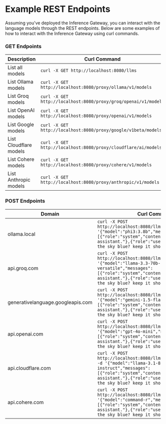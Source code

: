 # Example REST Endpoints

Assuming you've deployed the Inference Gateway, you can interact with the language models through the REST endpoints. Below are some examples of how to interact with the Inference Gateway using curl commands.

### GET Endpoints

| Description            | Curl Command                                                    |
| ---------------------- | --------------------------------------------------------------- |
| List all models        | `curl -X GET http://localhost:8080/llms`                        |
| List Ollama models     | `curl -X GET http://localhost:8080/proxy/ollama/v1/models`      |
| List Groq models       | `curl -X GET http://localhost:8080/proxy/groq/openai/v1/models` |
| List OpenAI models     | `curl -X GET http://localhost:8080/proxy/openai/v1/models`      |
| List Google models     | `curl -X GET http://localhost:8080/proxy/google/v1beta/models`  |
| List Cloudflare models | `curl -X GET http://localhost:8080/proxy/cloudflare/ai/models`  |
| List Cohere models     | `curl -X GET http://localhost:8080/proxy/cohere/v1/models`      |
| List Anthropic models  | `curl -X GET http://localhost:8080/proxy/anthropic/v1/models`   |

### POST Endpoints

| Domain                            | Curl Command                                                                                                                                                                                                                                             |
| --------------------------------- | -------------------------------------------------------------------------------------------------------------------------------------------------------------------------------------------------------------------------------------------------------- |
| ollama.local                      | `curl -X POST http://localhost:8080/llms/ollama/generate -d '{"model":"phi3:3.8b","messages":[{"role":"system","content":"You are a helpful assistant."},{"role":"user","content":"Why is the sky blue? keep it short and concise."}]}'`                 |
| api.groq.com                      | `curl -X POST http://localhost:8080/llms/groq/generate -d '{"model":"llama-3.3-70b-versatile","messages":[{"role":"system","content":"You are a helpful assistant."},{"role":"user","content":"Why is the sky blue? keep it short and concise."}]}'`     |
| generativelanguage.googleapis.com | `curl -X POST http://localhost:8080/llms/google/generate -d '{"model":"gemini-1.5-flash","messages":[{"role":"system","content":"You are a helpful assistant."},{"role":"user","content":"Why is the sky blue? keep it short and concise."}]}'`          |
| api.openai.com                    | `curl -X POST http://localhost:8080/llms/openai/generate -d '{"model":"gpt-4o-mini","messages":[{"role":"system","content":"You are a helpful assistant."},{"role":"user","content":"Why is the sky blue? keep it short and concise."}]}'`               |
| api.cloudflare.com                | `curl -X POST http://localhost:8080/llms/cloudflare/generate -d '{"model":"llama-3.1-8b-instruct","messages":[{"role":"system","content":"You are a helpful assistant."},{"role":"user","content":"Why is the sky blue? keep it short and concise."}]}'` |
| api.cohere.com                    | `curl -X POST http://localhost:8080/llms/cohere/generate -d '{"model":"command-r","messages":[{"role":"system","content":"You are a helpful assistant."},{"role":"user","content":"Why is the sky blue? keep it short and concise."}]}'`                 |
